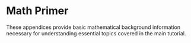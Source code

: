 # Math Primer

These appendices provide basic mathematical background information necessary for understanding essential topics covered in the main tutorial.

```{tableofcontents}
```
<br>